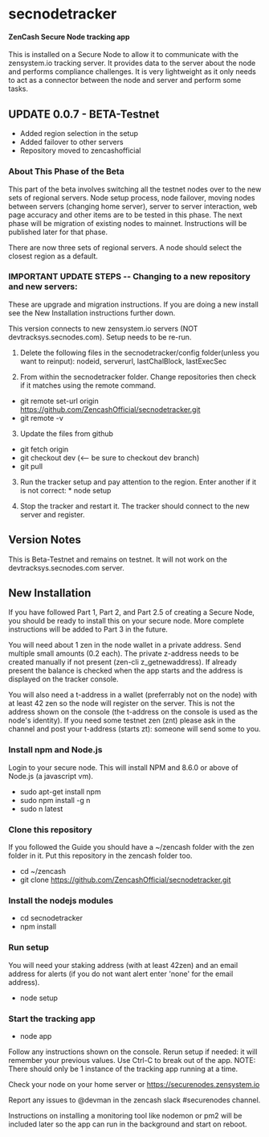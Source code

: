 # secnodetracker
#### ZenCash Secure Node tracking app

This is installed on a Secure Node to allow it to communicate with the zensystem.io tracking server. It provides data to the server about the node and performs compliance challenges. It is very lightweight as it only needs to act as a connector between the node and server and perform some tasks.

## UPDATE 0.0.7 - BETA-Testnet
 - Added region selection in the setup
 - Added failover to other servers
 - Repository moved to zencashofficial

### About This Phase of the Beta
 This part of the beta involves switching all the testnet nodes over to the new sets of regional servers. Node setup process, node failover, moving nodes between servers (changing home server), server to server interaction, web page accuracy and other items are to be tested in this phase.  The next phase will be migration of existing nodes to mainnet. Instructions will be published later for that phase.
 
There are now three sets of regional servers.  A node should select the closest region as a default.  
 
### IMPORTANT UPDATE STEPS -- Changing to a new repository and new servers:
These are upgrade and migration instructions.  If you are doing a new install see the New Installation instructions further down.

This version connects to new zensystem.io servers (NOT devtracksys.secnodes.com).
Setup needs to be re-run.

  1. Delete the following files in the secnodetracker/config folder(unless you want to reinput):
      nodeid, serverurl, lastChalBlock, lastExecSec

  2. From within the secnodetracker folder. Change repositories then check if it matches using the remote command.
   * git remote set-url origin https://github.com/ZencashOfficial/secnodetracker.git
   * git remote -v
  
  3. Update the files from github
   * git fetch origin
   * git checkout dev  (<-- be sure to checkout dev branch)
   * git pull

  3. Run the tracker setup and pay attention to the region. Enter another if it is not correct:
    * node setup

  4. Stop the tracker and restart it.  The tracker should connect to the new server and register.


## Version Notes
This is Beta-Testnet and remains on testnet. It will not work on the devtracksys.secnodes.com server.


## New Installation
If you have followed Part 1, Part 2, and Part 2.5 of creating a Secure Node, you should be ready to install this on your secure node. More complete instructions will be added to Part 3 in the future.  

You will need about 1 zen in the node wallet in a private address. Send multiple small amounts (0.2 each). The private z-address needs to be created manually if not present (zen-cli z_getnewaddress).  If already present the balance is checked when the app starts and the address is displayed on the tracker console.

You will also need a t-address in a wallet (preferrably not on the node) with at least 42 zen so the node will register on the server. This is not the address shown on the console (the t-address on the console is used as the node's identity). If you need some testnet zen (znt) please ask in the channel and post your t-address (starts zt): someone will send some to you.

### Install npm and Node.js
Login to your secure node.  This will install NPM and 8.6.0 or above of Node.js (a javascript vm). 

  * sudo apt-get install npm
  * sudo npm install -g n
  * sudo n latest

### Clone this repository
If you followed the Guide you should have a ~/zencash folder with the zen folder in it. 
Put this repository in the zencash folder too. 

  * cd ~/zencash
  * git clone https://github.com/ZencashOfficial/secnodetracker.git
  
### Install the nodejs modules

   * cd secnodetracker
   * npm install
   
### Run setup
You will need your staking address (with at least 42zen) and an email address for alerts (if you do not want alert enter 'none' for the email address).

  * node setup


### Start the tracking app

  * node app
 
Follow any instructions shown on the console.  Rerun setup if needed: it will remember your previous values. 
Use Ctrl-C to break out of the app. NOTE:  There should only be 1 instance of the tracking app running at a time.
 
Check your node on your home server or https://securenodes.zensystem.io
  
Report any issues to @devman in the zencash slack #securenodes channel. 



Instructions on installing a monitoring tool like nodemon or pm2 will be included later so the app can run in the background and start on reboot.


  


